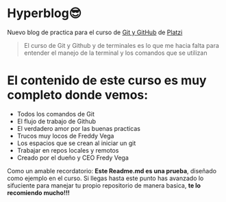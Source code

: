 # Hyperblog😎
Nuevo blog de practica para el curso de [Git y GitHub](https://platzi.com/cursos/git-github/?utm_source=google&utm_medium=cpc&utm_campaign=12455641569&utm_adgroup=121414433187&utm_content=590594403254&gclid=CjwKCAjwxZqSBhAHEiwASr9n9H1kTjyzV1yTGHMUCKuohu942XcmgK-TzXCr-AvSlVJGt_UBcV2rqBoC8G4QAvD_BwE&gclsrc=aw.ds "Git y GitHub") de [Platzi](http://platzi.com "Platzi")
> El curso de Git y Github y de terminales es lo que me hacia falta para entender el manejo de la terminal y los comandos que se utilizan

# El contenido de este curso es muy completo donde vemos:
* Todos los comandos de Git
* El flujo de trabajo de Github
* El verdadero amor por las buenas practicas
* Trucos muy locos de Freddy Vega
* Los espacios que se crean al iniciar un git
* Trabajar en repos locales y remotos
* Creado por el dueño y CEO Fredy Vega

Como un amable recordatorio: **Este Readme.md es una prueba**, diseñado como ejemplo en el curso. Si llegas hasta este punto has avanzado lo sifuciente para manejar tu propio repositorio de manera basica, **te lo recomiendo mucho!!!**
